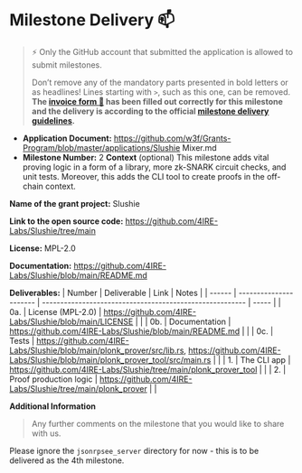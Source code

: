 # Milestone Delivery :mailbox:
> :zap: Only the GitHub account that submitted the application is allowed to submit milestones.
>
> Don’t remove any of the mandatory parts presented in bold letters or as headlines! Lines starting with `>`, such as this one, can be removed.
**The [invoice form :pencil:](https://docs.google.com/forms/d/e/1FAIpQLSfmNYaoCgrxyhzgoKQ0ynQvnNRoTmgApz9NrMp-hd8mhIiO0A/viewform) has been filled out correctly for this milestone and the delivery is according to the official [milestone delivery guidelines](https://github.com/w3f/Grants-Program/blob/master/docs/milestone-deliverables-guidelines.md).**
* **Application Document:** https://github.com/w3f/Grants-Program/blob/master/applications/Slushie Mixer.md
* **Milestone Number:** 2
**Context** (optional)
This milestone adds vital proving logic in a form of a library, more zk-SNARK circuit checks, and unit tests. Moreover, this adds the CLI tool to create proofs in the off-chain context.

**Name of the grant project:** Slushie

**Link to the open source code:** https://github.com/4IRE-Labs/Slushie/tree/main

**License:** MPL-2.0

**Documentation:** https://github.com/4IRE-Labs/Slushie/blob/main/README.md 

**Deliverables:**
| Number | Deliverable            | Link                                                     | Notes |
| ------ | ---------------------- | -------------------------------------------------------- | ----- |
| 0a.    | License (MPL-2.0)      | https://github.com/4IRE-Labs/Slushie/blob/main/LICENSE   |       |
| 0b.    | Documentation          | https://github.com/4IRE-Labs/Slushie/blob/main/README.md |       |
| 0c.    | Tests                  | https://github.com/4IRE-Labs/Slushie/blob/main/plonk_prover/src/lib.rs, https://github.com/4IRE-Labs/Slushie/blob/main/plonk_prover_tool/src/main.rs         |       |
| 1.     | The CLI app            | https://github.com/4IRE-Labs/Slushie/tree/main/plonk_prover_tool           |       |
| 2.     | Proof production logic | https://github.com/4IRE-Labs/Slushie/tree/main/plonk_prover           |       |

**Additional Information**
> Any further comments on the milestone that you would like to share with us.

Please ignore the `jsonrpsee_server` directory for now - this is to be delivered as the 4th milestone.
